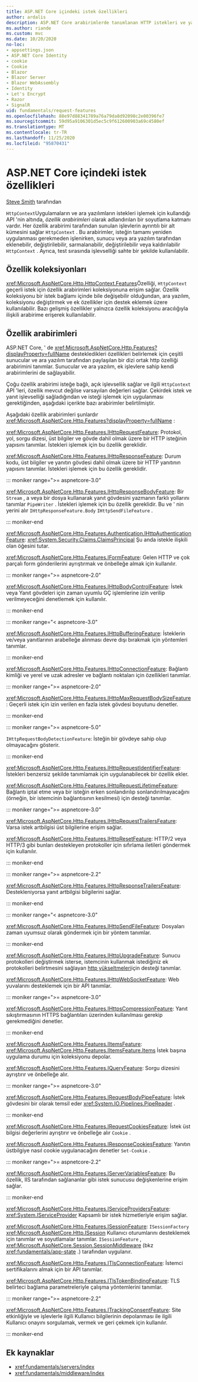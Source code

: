 ```yaml
---
title: ASP.NET Core içindeki istek özellikleri
author: ardalis
description: ASP.NET Core arabirimlerde tanımlanan HTTP istekleri ve yanıtları ile ilgili Web sunucusu uygulama ayrıntıları hakkında bilgi edinin.
ms.author: riande
ms.custom: mvc
ms.date: 10/20/2020
no-loc:
- appsettings.json
- ASP.NET Core Identity
- cookie
- Cookie
- Blazor
- Blazor Server
- Blazor WebAssembly
- Identity
- Let's Encrypt
- Razor
- SignalR
uid: fundamentals/request-features
ms.openlocfilehash: 88e97d88341789a76a79da8d92098c2e00396fe7
ms.sourcegitcommit: 59d95a9106301d5ec5c9f612600903a69c4580ef
ms.translationtype: MT
ms.contentlocale: tr-TR
ms.lasthandoff: 11/25/2020
ms.locfileid: "95870431"
---
```

# <a name="request-features-in-aspnet-core"></a>ASP.NET Core içindeki istek özellikleri

[Steve Smith](https://ardalis.com/) tarafından

`HttpContext`Uygulamaların ve ara yazılımların istekleri işlemek için kullandığı API 'nin altında, *özellik arabirimleri* olarak adlandırılan bir soyutlama katmanı vardır. Her özellik arabirimi tarafından sunulan işlevlerin ayrıntılı bir alt kümesini sağlar `HttpContext` . Bu arabirimler, isteğin tamamı yeniden uygulanması gerekmeden işlenirken, sunucu veya ara yazılım tarafından eklenebilir, değiştirilebilir, sarmalanabilir, değiştirilebilir veya kaldırılabilir `HttpContext` . Ayrıca, test sırasında işlevselliği sahte bir şekilde kullanılabilir.

## <a name="feature-collections"></a>Özellik koleksiyonları

<xref:Microsoft.AspNetCore.Http.HttpContext.Features>Özelliği, `HttpContext` geçerli istek için özellik arabirimleri koleksiyonuna erişim sağlar. Özellik koleksiyonu bir istek bağlamı içinde bile değişebilir olduğundan, ara yazılım, koleksiyonu değiştirmek ve ek özellikler için destek eklemek üzere kullanılabilir. Bazı gelişmiş özellikler yalnızca özellik koleksiyonu aracılığıyla ilişkili arabirime erişerek kullanılabilir.

## <a name="feature-interfaces"></a>Özellik arabirimleri

ASP.NET Core, ' de <xref:Microsoft.AspNetCore.Http.Features?displayProperty=fullName> destekledikleri özellikleri belirlemek için çeşitli sunucular ve ara yazılım tarafından paylaşılan bir dizi ortak http özelliği arabirimini tanımlar. Sunucular ve ara yazılım, ek işlevlere sahip kendi arabirimlerini de sağlayabilir.

Çoğu özellik arabirimi isteğe bağlı, açık işlevsellik sağlar ve ilgili `HttpContext` API 'leri, özellik mevcut değilse varsayılan değerleri sağlar. Çekirdek istek ve yanıt işlevselliği sağladığından ve isteği işlemek için uygulanması gerektiğinden, aşağıdaki içerikte bazı arabirimler belirtilmiştir.

Aşağıdaki özellik arabirimleri şunlardır <xref:Microsoft.AspNetCore.Http.Features?displayProperty=fullName> :

<xref:Microsoft.AspNetCore.Http.Features.IHttpRequestFeature>: Protokol, yol, sorgu dizesi, üst bilgiler ve gövde dahil olmak üzere bir HTTP isteğinin yapısını tanımlar. İstekleri işlemek için bu özellik gereklidir.

<xref:Microsoft.AspNetCore.Http.Features.IHttpResponseFeature>: Durum kodu, üst bilgiler ve yanıtın gövdesi dahil olmak üzere bir HTTP yanıtının yapısını tanımlar. İstekleri işlemek için bu özellik gereklidir.

::: moniker range=">= aspnetcore-3.0"

<xref:Microsoft.AspNetCore.Http.Features.IHttpResponseBodyFeature>: Bir `Stream` , a veya bir dosya kullanarak yanıt gövdesini yazmanın farklı yollarını tanımlar `PipeWriter` . İstekleri işlemek için bu özellik gereklidir. Bu ve ' nin yerini alır `IHttpResponseFeature.Body` `IHttpSendFileFeature` .

::: moniker-end

<xref:Microsoft.AspNetCore.Http.Features.Authentication.IHttpAuthenticationFeature>: <xref:System.Security.Claims.ClaimsPrincipal> Şu anda istekle ilişkili olan öğesini tutar.

<xref:Microsoft.AspNetCore.Http.Features.IFormFeature>: Gelen HTTP ve çok parçalı form gönderilerini ayrıştırmak ve önbelleğe almak için kullanılır.

::: moniker range=">= aspnetcore-2.0"

<xref:Microsoft.AspNetCore.Http.Features.IHttpBodyControlFeature>: İstek veya Yanıt gövdeleri için zaman uyumlu GÇ işlemlerine izin verilip verilmeyeceğini denetlemek için kullanılır.

::: moniker-end
   
::: moniker range="< aspnetcore-3.0"

<xref:Microsoft.AspNetCore.Http.Features.IHttpBufferingFeature>: İsteklerin ve/veya yanıtlarının arabelleğe alınması devre dışı bırakmak için yöntemleri tanımlar.

::: moniker-end

<xref:Microsoft.AspNetCore.Http.Features.IHttpConnectionFeature>: Bağlantı kimliği ve yerel ve uzak adresler ve bağlantı noktaları için özellikleri tanımlar.

::: moniker range=">= aspnetcore-2.0"

<xref:Microsoft.AspNetCore.Http.Features.IHttpMaxRequestBodySizeFeature>: Geçerli istek için izin verilen en fazla istek gövdesi boyutunu denetler.

::: moniker-end

::: moniker range=">= aspnetcore-5.0"

`IHttpRequestBodyDetectionFeature`: İsteğin bir gövdeye sahip olup olmayacağını gösterir.

::: moniker-end

<xref:Microsoft.AspNetCore.Http.Features.IHttpRequestIdentifierFeature>: İstekleri benzersiz şekilde tanımlamak için uygulanabilecek bir özellik ekler.

<xref:Microsoft.AspNetCore.Http.Features.IHttpRequestLifetimeFeature>: Bağlantı iptal etme veya bir isteğin erken sonlandırılıp sonlandırılmayacağını (örneğin, bir istemcinin bağlantısının kesilmesi) için desteği tanımlar.

::: moniker range=">= aspnetcore-3.0"

<xref:Microsoft.AspNetCore.Http.Features.IHttpRequestTrailersFeature>: Varsa istek artbilgisi üst bilgilerine erişim sağlar.

<xref:Microsoft.AspNetCore.Http.Features.IHttpResetFeature>: HTTP/2 veya HTTP/3 gibi bunları destekleyen protokoller için sıfırlama iletileri göndermek için kullanılır.

::: moniker-end

::: moniker range=">= aspnetcore-2.2"

<xref:Microsoft.AspNetCore.Http.Features.IHttpResponseTrailersFeature>: Destekleniyorsa yanıt artbilgisi bilgilerini sağlar.

::: moniker-end

::: moniker range="< aspnetcore-3.0"

<xref:Microsoft.AspNetCore.Http.Features.IHttpSendFileFeature>: Dosyaları zaman uyumsuz olarak göndermek için bir yöntem tanımlar.

::: moniker-end

<xref:Microsoft.AspNetCore.Http.Features.IHttpUpgradeFeature>: Sunucu protokolleri değiştirmek isterse, istemcinin kullanmak istediğiniz ek protokolleri belirtmesini sağlayan [http yükseltmeleri](https://tools.ietf.org/html/rfc2616.html#section-14.42)için desteği tanımlar.

<xref:Microsoft.AspNetCore.Http.Features.IHttpWebSocketFeature>: Web yuvalarını desteklemek için bir API tanımlar.

::: moniker range=">= aspnetcore-3.0"

<xref:Microsoft.AspNetCore.Http.Features.IHttpsCompressionFeature>: Yanıt sıkıştırmasının HTTPS bağlantıları üzerinden kullanılması gerekip gerekmediğini denetler.

::: moniker-end

<xref:Microsoft.AspNetCore.Http.Features.IItemsFeature>: <xref:Microsoft.AspNetCore.Http.Features.IItemsFeature.Items> İstek başına uygulama durumu için koleksiyonu depolar.

<xref:Microsoft.AspNetCore.Http.Features.IQueryFeature>: Sorgu dizesini ayrıştırır ve önbelleğe alır.
   
::: moniker range=">= aspnetcore-3.0"

<xref:Microsoft.AspNetCore.Http.Features.IRequestBodyPipeFeature>: İstek gövdesini bir olarak temsil eder <xref:System.IO.Pipelines.PipeReader> .
 
::: moniker-end

<xref:Microsoft.AspNetCore.Http.Features.IRequestCookiesFeature>: İstek üst bilgisi değerlerini ayrıştırır ve önbelleğe alır `Cookie` .

<xref:Microsoft.AspNetCore.Http.Features.IResponseCookiesFeature>: Yanıtın üstbilgiye nasıl cookie uygulanacağını denetler `Set-Cookie` .

::: moniker range=">= aspnetcore-2.2"

<xref:Microsoft.AspNetCore.Http.Features.IServerVariablesFeature>: Bu özellik, IIS tarafından sağlananlar gibi istek sunucusu değişkenlerine erişim sağlar.

::: moniker-end
   
<xref:Microsoft.AspNetCore.Http.Features.IServiceProvidersFeature>: <xref:System.IServiceProvider> Kapsamlı bir istek hizmetleriyle erişim sağlar.

<xref:Microsoft.AspNetCore.Http.Features.ISessionFeature>: `ISessionFactory` <xref:Microsoft.AspNetCore.Http.ISession> Kullanıcı oturumlarını desteklemek için tanımlar ve soyutlamalar tanımlar. `ISessionFeature` , <xref:Microsoft.AspNetCore.Session.SessionMiddleware> (bkz <xref:fundamentals/app-state> .) tarafından uygulanır.

<xref:Microsoft.AspNetCore.Http.Features.ITlsConnectionFeature>: İstemci sertifikalarını almak için bir API tanımlar.

<xref:Microsoft.AspNetCore.Http.Features.ITlsTokenBindingFeature>: TLS belirteci bağlama parametreleriyle çalışma yöntemlerini tanımlar.
   
::: moniker range=">= aspnetcore-2.2"
   
<xref:Microsoft.AspNetCore.Http.Features.ITrackingConsentFeature>: Site etkinliğiyle ve işlevlerle ilgili Kullanıcı bilgilerinin depolanması ile ilgili Kullanıcı onayını sorgulamak, vermek ve geri çekmek için kullanılır.
   
::: moniker-end

## <a name="additional-resources"></a>Ek kaynaklar

* <xref:fundamentals/servers/index>
* <xref:fundamentals/middleware/index>
